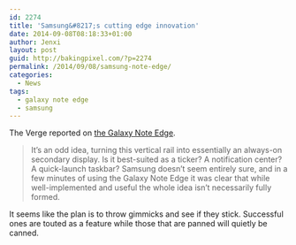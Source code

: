 ```yaml
---
id: 2274
title: 'Samsung&#8217;s cutting edge innovation'
date: 2014-09-08T08:18:33+01:00
author: Jenxi
layout: post
guid: http://bakingpixel.com/?p=2274
permalink: /2014/09/08/samsung-note-edge/
categories:
  - News
tags:
  - galaxy note edge
  - samsung
---
```

The Verge reported on [the Galaxy Note Edge](http://www.theverge.com/2014/9/3/6097297/samsung-galaxy-note-edge-wraparound-display).

> It’s an odd idea, turning this vertical rail into essentially an always-on secondary display. Is it best-suited as a ticker? A notification center? A quick-launch taskbar? Samsung doesn’t seem entirely sure, and in a few minutes of using the Galaxy Note Edge it was clear that while well-implemented and useful the whole idea isn’t necessarily fully formed. 

It seems like the plan is to throw gimmicks and see if they stick. Successful ones are touted as a feature while those that are panned will quietly be canned.